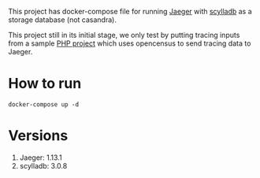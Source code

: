 This project has docker-compose file for running [Jaeger] with [scylladb] as a storage database (not casandra).

This project still in its initial stage, we only test by putting tracing inputs from a sample [PHP project] which uses opencensus to send tracing data to Jaeger. 

How to run
==========

```
docker-compose up -d
```

Versions 
========

1. Jaeger: 1.13.1
2. scylladb: 3.0.8

[Jaeger]: https://www.jaegertracing.io/
[scylladb]: https://www.scylladb.com/
[PHP project]: https://github.com/varunpalekar/laravel-opencensus-example